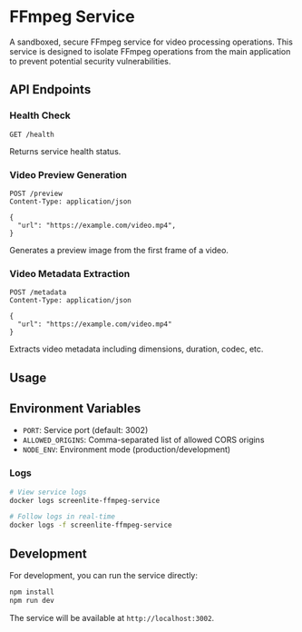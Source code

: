 # FFmpeg Service

A sandboxed, secure FFmpeg service for video processing operations. This service is designed to isolate FFmpeg operations from the main application to prevent potential security vulnerabilities.

## API Endpoints

### Health Check
```
GET /health
```
Returns service health status.

### Video Preview Generation
```
POST /preview
Content-Type: application/json

{
  "url": "https://example.com/video.mp4",
}
```
Generates a preview image from the first frame of a video.

### Video Metadata Extraction
```
POST /metadata
Content-Type: application/json

{
  "url": "https://example.com/video.mp4"
}
```
Extracts video metadata including dimensions, duration, codec, etc.

## Usage

## Environment Variables

- `PORT`: Service port (default: 3002)
- `ALLOWED_ORIGINS`: Comma-separated list of allowed CORS origins
- `NODE_ENV`: Environment mode (production/development)

### Logs

```bash
# View service logs
docker logs screenlite-ffmpeg-service

# Follow logs in real-time
docker logs -f screenlite-ffmpeg-service
```

## Development

For development, you can run the service directly:

```bash
npm install
npm run dev
```

The service will be available at `http://localhost:3002`. 